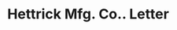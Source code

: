 ---
doi: 10.7916/D80C66W7
date_other: '1938'
date_other_textual: '1938'
form: correspondence
genre:
- Letters (correspondence)
name:
- Hettrick Mfg. Co.
object_in_context_url: https://biggert.cul.columbia.edu/items/view/ave_biggert_01333
subject_hierarchical_geographic:
- Toledo, Ohio, United States
subject_name:
- Hettrick Mfg. Co.
title: Hettrick Mfg. Co.. Letter
sort_title: Hettrick Mfg. Co.. Letter
call_number: ave_biggert_01333
coordinates:
- 41.66555555555556,-83.57527777777777
pid: ave_biggert_01333
identifiers: ave_biggert_01333
canvas_id: ldpd:396595
permalink: "/items/ave_biggert_01333/"
layout: iiif-image-page
---